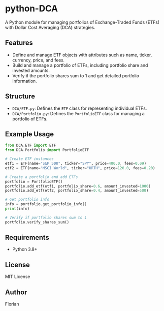 # python-DCA

A Python module for managing portfolios of Exchange-Traded Funds (ETFs) with Dollar Cost Averaging (DCA) strategies.

## Features

- Define and manage ETF objects with attributes such as name, ticker, currency, price, and fees.
- Build and manage a portfolio of ETFs, including portfolio share and invested amounts.
- Verify if the portfolio shares sum to 1 and get detailed portfolio information.

## Structure

- `DCA/ETF.py`: Defines the `ETF` class for representing individual ETFs.
- `DCA/Portfolio.py`: Defines the `PortfolioETF` class for managing a portfolio of ETFs.

## Example Usage

```python
from DCA.ETF import ETF
from DCA.Portfolio import PortfolioETF

# Create ETF instances
etf1 = ETF(name="S&P 500", ticker="SPY", price=400.0, fees=0.09)
etf2 = ETF(name="MSCI World", ticker="URTH", price=120.0, fees=0.20)

# Create a portfolio and add ETFs
portfolio = PortfolioETF()
portfolio.add_etf(etf1, portfolio_share=0.6, amount_invested=1000)
portfolio.add_etf(etf2, portfolio_share=0.4, amount_invested=500)

# Get portfolio info
info = portfolio.get_portfolio_info()
print(info)

# Verify if portfolio shares sum to 1
portfolio.verify_shares_sum()
```

## Requirements

- Python 3.8+

## License

MIT License

## Author

Florian
